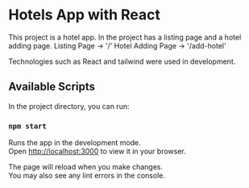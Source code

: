# Hotels App with React

This project is a hotel app. In the project has a listing page and a hotel adding page. 
Listing Page -> '/'
Hotel Adding Page -> '/add-hotel'

Technologies such as React and tailwind were used in development.

## Available Scripts

In the project directory, you can run:

### `npm start`

Runs the app in the development mode.\
Open [http://localhost:3000](http://localhost:3000) to view it in your browser.

The page will reload when you make changes.\
You may also see any lint errors in the console.


